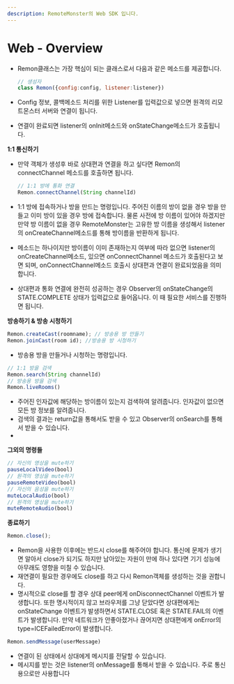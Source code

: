 ```yaml
---
description: RemoteMonster의 Web SDK 입니다.
---
```


# Web - Overview

* Remon클래스는 가장 핵심이 되는 클래스로서 다음과 같은 메소드를 제공합니다.

  ```javascript
  // 생성자
  class Remon({config:config, listener:listener})
  ```

* Config 정보, 콜백메소드 처리를 위한 Listener를 입력값으로 넣으면 원격의 리모트몬스터 서버와 연결이 됩니다.
* 연결이 완료되면 listener의 onInit메소드와 onStateChange메소드가 호출됩니다.

**1:1 통신하기**

* 만약 객체가 생성후 바로 상대편과 연결을 하고 싶다면 Remon의 connectChannel 메소드를 호출하면 됩니다.

  ```javascript
  // 1:1 방에 통화 연결
  Remon.connectChannel(String channelId)
  ```

* 1:1 방에 접속하거나 방을 만드는 명령입니다. 주어진 이름의 방이 없을 경우 방을 만들고 이미 방이 있을 경우 방에 접속합니다. 물론 사전에 방 이름이 있어야 하겠지만 만약 방 이름이 없을 경우 RemoteMonster는 고유한 방 이름을 생성해서 listener의 onCreateChannel메소드를 통해 방이름을 반환하게 됩니다.
* 메소드는 하나이지만 방이름이 이미 존재하는지 여부에 따라 없으면 listener의 onCreateChannel메소드, 있으면 onConnectChannel 메소드가 호출된다고 보면 되며, onConnectChannel메소드 호출시 상대편과 연결이 완료되었음을 의미합니다.
* 상대편과 통화 연결에 완전히 성공하는 경우 Observer의 onStateChange의 STATE.COMPLETE 상태가 입력값으로 들어옵니다. 이 때 필요한 서비스를 진행하면 됩니다.

**방송하기 & 방송 시청하기**

```javascript
Remon.createCast(roomname); // 방송용 방 만들기
Remon.joinCast(room id); //방송용 방 시청하기
```

* 방송용 방을 만들거나 시청하는 명령입니다.

```javascript
// 1:1 방을 검색
Remon.search(String channelId)
// 방송용 방을 검색
Remon.liveRooms()
```

* 주어진 인자값에 해당하는 방이름이 있는지 검색하여 알려줍니다. 인자값이 없으면 모든 방 정보를 알려줍니다.
* 검색의 결과는 return값을 통해서도 받을 수 있고 Observer의 onSearch를 통해서 받을 수 있습니다.
* 
**그외의 명령들**

```javascript
// 자신의 영상을 mute하기
pauseLocalVideo(bool)
// 원격의 영상을 mute하기
pauseRemoteVideo(bool)
// 자신의 음성을 mute하기
muteLocalAudio(bool)
// 원격의 영상을 mute하기
muteRemoteAudio(bool)
```

**종료하기**

```javascript
Remon.close();
```

* Remon을 사용한 이후에는 반드시 close를 해주어야 합니다. 통신에 문제가 생기면 알아서 close가 되기도 하지만 남아있는 자원이 만에 하나 있다면 기기 성능에 아무래도 영향을 미칠 수 있습니다.
* 재연결이 필요한 경우에도 close를 하고 다시 Remon객체를 생성하는 것을 권합니다.
* 명시적으로 close를 할 경우 상대 peer에게 onDisconnectChannel 이벤트가 발생합니다. 또한 명시적이지 않고 브라우저를 그냥 닫았다면  상대편에게는 onStateChange 이벤트가 발생하면서 STATE.CLOSE 혹은 STATE.FAIL의 이벤트가 발생합니다. 만약 네트워크가 안좋아졌거나 끊어지면 상대편에게 onError의 type=ICEFailedError이 발생합니다.

```javascript
Remon.sendMessage(userMessage)
```

* 연결이 된 상태에서 상대에게 메시지를 전달할 수 있습니다.
* 메시지를 받는 것은 listener의 onMessage를 통해서 받을 수 있습니다. 주로 통신용으로만 사용합니다

